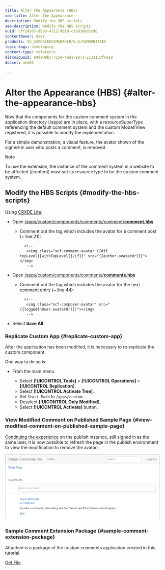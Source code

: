 ```yaml
---
title: Alter the Appearance (HBS)
seo-title: Alter the Appearance
description: Modify the HBS scripts
seo-description: Modify the HBS scripts
uuid: cff24505-dbb3-4312-9b1b-c1693b8d1c98
contentOwner: User
products: SG_EXPERIENCEMANAGER/6.5/COMMUNITIES
topic-tags: developing
content-type: reference
discoiquuid: e0da09b3-725d-4ed1-9273-2532132f6918
docset: aem65

---
```


# Alter the Appearance (HBS) {#alter-the-appearance-hbs}

Now that the components for the custom comment system in the application directory (/apps) are in place, with a resourceSuperType referencing the default comment system and the custom Model/View registered, it is possible to modify the implementation.

For a simple demonstration, a visual feature, the avatar shown of the signed-in user who posts a comment, is removed.

>[!NOTE]
>
>To use the extension, the instance of the comment system in a website to be affected (/content) must set its resourceType to be the custom comment system.

## Modify the HBS Scripts {#modify-the-hbs-scripts}

Using [CRXDE Lite](/help/sites-developing/developing-with-crxde-lite.md):

* Open [/apps/custom/components/comments/comment/**comment.hbs**](https://localhost:4502/crx/de/index.jsp#/apps/custom/components/comments/comment/comment.hbs)

  * Comment out the tag which includes the avatar for a comment post (~ line 21):

    ```
      <!--
       <<img class="scf-comment-avatar {{#if topLevel}}withTopLevel{{/if}}" src="{{author.avatarUrl}}"></img>
       -->
    ```

* Open [/apps/custom/components/comments/**comments.hbs**](https://localhost:4502/crx/de/index.jsp#/apps/custom/components/comments/comments.hbs)

  * Comment out the tag which includes the avatar for the next comment entry (~ line 44):

    ```
      <!--
       <img class="scf-composer-avatar" src="{{loggedInUser.avatarUrl}}"></img>
       -->
    ```

* Select **Save All**

### Replicate Custom App {#replicate-custom-app}

After the application has been modified, it is necessary to re-replicate the custom component.

One way to do so is:

* From the main menu

  * Select **[!UICONTROL Tools]** > **[!UICONTROL Operations]** > **[!UICONTROL Replication]**.
  * Select **[!UICONTROL Activate Tree]**.
  * Set `Start Path` to `/apps/custom`.
  * Deselect **[!UICONTROL Only Modified]**.
  * Select **[!UICONTROL Activate]** button.

### View Modified Comment on Published Sample Page {#view-modified-comment-on-published-sample-page}

[Continuing the experience](/help/communities/extend-sample-page.md#publish-sample-page) on the publish instance, still signed in as the same user, it is now possible to refresh the page in the publish environment to view the modification to remove the avatar:

![view-modified-content](assets/view-modified-content.png)

### Sample Comment Extension Package {#sample-comment-extension-package}

Attached is a package of the custom comments application created in this tutorial.

[Get File](assets/sample-comment-extension-6-1-fp3.zip)
